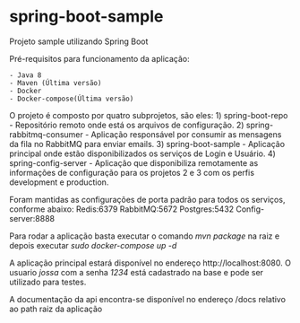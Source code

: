 # spring-boot-sample
Projeto sample utilizando Spring Boot

Pré-requisitos para funcionamento da aplicação:

	- Java 8
	- Maven (Última versão)
	- Docker
	- Docker-compose(Última versão)

O projeto é composto por quatro subprojetos, são eles:
	1) spring-boot-repo - Repositório remoto onde está os arquivos de configuração.
	2) spring-rabbitmq-consumer - Aplicação responsável por consumir as mensagens da fila no RabbitMQ para enviar emails.
	3) spring-boot-sample - Aplicação principal onde estão disponibilizados os serviços de Login e Usuário.
	4) spring-config-server - Aplicação que disponibiliza remotamente as informações de configuração para os projetos 2 e 3 
	com os perfis development e production.	

Foram mantidas as configurações de porta padrão para todos os serviços, conforme abaixo:
	Redis:6379
	RabbitMQ:5672
	Postgres:5432
	Config-server:8888	

Para rodar a aplicação basta executar o comando *mvn package* na raiz e depois executar *sudo docker-compose up -d*

A aplicação principal estará disponível no endereço http://localhost:8080. O usuario *jossa* com a senha *1234* está cadastrado na base e pode ser utilizado para testes.

A documentação da api encontra-se disponível no endereço /docs relativo ao path raiz da aplicação